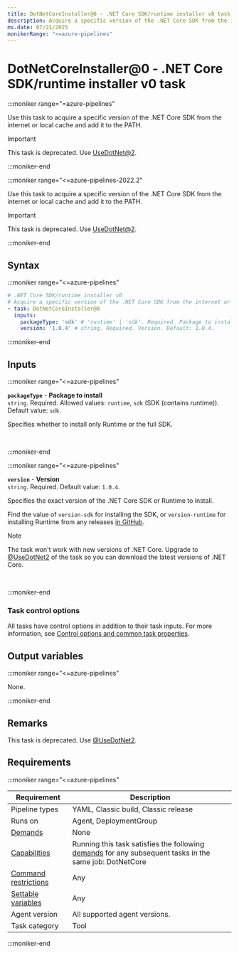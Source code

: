 ```yaml
---
title: DotNetCoreInstaller@0 - .NET Core SDK/runtime installer v0 task
description: Acquire a specific version of the .NET Core SDK from the internet or local cache and add it to the PATH (task version 0).
ms.date: 07/21/2025
monikerRange: "<=azure-pipelines"
---
```


# DotNetCoreInstaller@0 - .NET Core SDK/runtime installer v0 task

<!-- :::description::: -->
:::moniker range="=azure-pipelines"

<!-- :::editable-content name="description"::: -->
Use this task to acquire a specific version of the .NET Core SDK from the internet or local cache and add it to the PATH.

> [!IMPORTANT]
> This task is deprecated. Use [UseDotNet@2](use-dotnet-v2.md).
<!-- :::editable-content-end::: -->

<!-- This task is deprecated. -->

:::moniker-end

:::moniker range="<=azure-pipelines-2022.2"

<!-- :::editable-content name="description"::: -->
Use this task to acquire a specific version of the .NET Core SDK from the internet or local cache and add it to the PATH.

> [!IMPORTANT]
> This task is deprecated. Use [UseDotNet@2](use-dotnet-v2.md).
<!-- :::editable-content-end::: -->

:::moniker-end
<!-- :::description-end::: -->

<!-- :::syntax::: -->
## Syntax

:::moniker range="<=azure-pipelines"

```yaml
# .NET Core SDK/runtime installer v0
# Acquire a specific version of the .NET Core SDK from the internet or local cache and add it to the PATH.
- task: DotNetCoreInstaller@0
  inputs:
    packageType: 'sdk' # 'runtime' | 'sdk'. Required. Package to install. Default: sdk.
    version: '1.0.4' # string. Required. Version. Default: 1.0.4.
```

:::moniker-end

<!-- :::syntax-end::: -->

<!-- :::inputs::: -->
## Inputs

<!-- :::item name="packageType"::: -->
:::moniker range="<=azure-pipelines"

**`packageType`** - **Package to install**<br>
`string`. Required. Allowed values: `runtime`, `sdk` (SDK (contains runtime)). Default value: `sdk`.<br>
<!-- :::editable-content name="helpMarkDown"::: -->
Specifies whether to install only Runtime or the full SDK.
<!-- :::editable-content-end::: -->
<br>

:::moniker-end
<!-- :::item-end::: -->
<!-- :::item name="version"::: -->
:::moniker range="<=azure-pipelines"

**`version`** - **Version**<br>
`string`. Required. Default value: `1.0.4`.<br>
<!-- :::editable-content name="helpMarkDown"::: -->
Specifies the exact version of the .NET Core SDK or Runtime to install.

Find the value of `version-sdk` for installing the SDK, or `version-runtime` for installing Runtime from any releases [in GitHub](https://github.com/microsoft/azure-pipelines-tasks/blob/master/Tasks/DotNetCoreInstallerV0/externals/releases.json).
 
> [!NOTE]
> The task won't work with new versions of .NET Core. Upgrade to [@UseDotNet2](use-dotnet-v2.md) of the task so you can download the latest versions of .NET Core.
<!-- :::editable-content-end::: -->
<br>

:::moniker-end
<!-- :::item-end::: -->

### Task control options

All tasks have control options in addition to their task inputs. For more information, see [Control options and common task properties](/azure/devops/pipelines/yaml-schema/steps-task#common-task-properties).
<!-- :::inputs-end::: -->

<!-- :::outputVariables::: -->
## Output variables

:::moniker range="<=azure-pipelines"

None.

:::moniker-end
<!-- :::outputVariables-end::: -->

<!-- :::remarks::: -->
<!-- :::editable-content name="remarks"::: -->
## Remarks

This task is deprecated. Use [@UseDotNet2](use-dotnet-v2.md).
<!-- :::editable-content-end::: -->
<!-- :::remarks-end::: -->

<!-- :::examples::: -->
<!-- :::editable-content name="examples"::: -->
<!-- :::editable-content-end::: -->
<!-- :::examples-end::: -->

<!-- :::properties::: -->
## Requirements

:::moniker range="<=azure-pipelines"

| Requirement | Description |
|-------------|-------------|
| Pipeline types | YAML, Classic build, Classic release |
| Runs on | Agent, DeploymentGroup |
| [Demands](/azure/devops/pipelines/process/demands) | None |
| [Capabilities](/azure/devops/pipelines/agents/agents#capabilities) | Running this task satisfies the following [demands](/azure/devops/pipelines/process/demands) for any subsequent tasks in the same job: DotNetCore |
| [Command restrictions](/azure/devops/pipelines/security/templates#agent-logging-command-restrictions) | Any |
| [Settable variables](/azure/devops/pipelines/security/templates#agent-logging-command-restrictions) | Any |
| Agent version | All supported agent versions. |
| Task category | Tool |

:::moniker-end
<!-- :::properties-end::: -->

<!-- :::see-also::: -->
<!-- :::editable-content name="seeAlso"::: -->
<!-- :::editable-content-end::: -->
<!-- :::see-also-end::: -->
